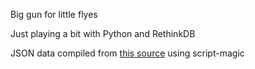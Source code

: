 Big gun for little flyes

Just playing a bit with Python and RethinkDB

JSON data compiled from [this source](http://skyrim.melian.cc/?cmd=cmdSkyrimIngredientList) using script-magic

